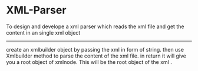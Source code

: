 # XML-Parser
To design and develope a xml parser which reads the xml file and get the content in an single xml object

---------------------------------------
create an xmlbuilder object by passing the xml in form of string.
then use Xmlbuilder method to parse the content of the xml file.
in return it will give you a root object of xmlnode.
This will be the root object of the xml .
